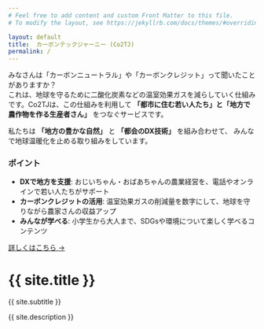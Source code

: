 ```yaml
---
# Feel free to add content and custom Front Matter to this file.
# To modify the layout, see https://jekyllrb.com/docs/themes/#overriding-theme-defaults

layout: default
title:  カーボンテックジャーニー (Co2TJ)
permalink: /
---
```


みなさんは「カーボンニュートラル」や「カーボンクレジット」って聞いたことがありますか？  
これは、地球を守るために二酸化炭素などの温室効果ガスを減らしていく仕組みです。Co2TJは、この仕組みを利用して **「都市に住む若い人たち」と「地方で農作物を作る生産者さん」** をつなぐサービスです。

私たちは **「地方の豊かな自然」** と **「都会のDX技術」** を組み合わせて、
みんなで地球温暖化を止める取り組みをしています。

### ポイント

- **DXで地方を支援**: おじいちゃん・おばあちゃんの農業経営を、電話やオンラインで若い人たちがサポート
- **カーボンクレジットの活用**: 温室効果ガスの削減量を数字にして、地球を守りながら農家さんの収益アップ
- **みんなが学べる**: 小学生から大人まで、SDGsや環境について楽しく学べるコンテンツ

[詳しくはこちら →](/Co2TJ/about)





<!-- ヒーローセクション -->
<div class="hero">
  <h1>{{ site.title }}</h1>
  <p class="tagline">{{ site.subtitle }}</p>
  <p>{{ site.description }}</p>
</div>
